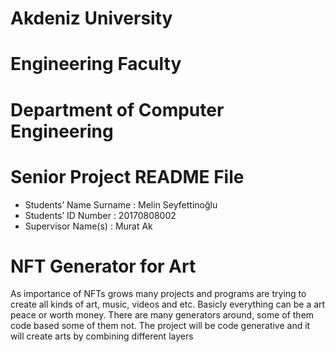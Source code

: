 # Akdeniz University 
# Engineering Faculty
# Department of Computer Engineering

# Senior  Project README File

- Students’ Name Surname : Melin Seyfettinoğlu
- Students’ ID Number : 20170808002
- Supervisor Name(s) : Murat Ak

# NFT Generator for Art

 As importance of NFTs grows many projects and programs are trying to create all kinds of art, music, videos and etc. Basicly everything can be a art peace or worth money.  There are many generators around, some of them code based some of them not. The project will be code generative and it will create arts by combining different layers

